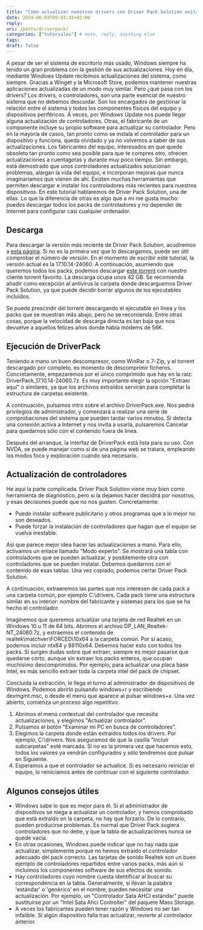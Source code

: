 ```yaml
---
title: "Cómo actualizar nuestros drivers con Driver Pack Solution evitando un montón de problemas"
date: 2024-06-03T09:43:45+02:00
reply:
uri: /posts/driverpack/
categories: ["tutoriales"] # note, reply, anything else
tags:
draft: false
---
```


A pesar de ser el sistema de escritorio más usado, Windows siempre ha tenido un gran problema con la gestión de sus actualizaciones. Hoy en día, mediante Windows Update recibimos actualizaciones del sistema, como siempre. Gracias a Winget y la Microsoft Store, podemos mantener nuestras aplicaciones actualizadas de un modo muy similar. Pero ¿qué pasa con los drivers?
Los drivers, o controladores, son una parte esencial de nuestro sistema que no debemos descuidar. Son los encargados de gestionar la relación entre el sistema y todos los componentes físicos del equipo y dispositivos periféricos. A veces, por Windows Update nos puede llegar alguna actualización de controladores. Otras, el fabricante de un componente incluye su propio software para actualizar su controlador. Pero en la mayoría de casos, tan pronto como se instala el controlador para un dispositivo y funciona, queda olvidado y ya no volvemos a saber de sus actualizaciones. Los fabricantes del equipo, interesados en que quede obsoleto tan pronto como sea posible para que te compres otro, ofrecen actualizaciones a cuentagotas y durante muy poco tiempo. Sin embargo, está demostrado que unos controladores actualizados solucionan problemas, alargan la vida del equipo, e incorporan mejoras que nunca imaginaríamos que vienen de ahí.
Existen muchas herramientas que permiten descargar e instalar los controladores más recientes para nuestros dispositivos. En este tutorial hablaremos de Driver Pack Solution, una de ellas. Lo que la diferencia de otras es algo que a mí me gusta mucho: puedes descargar todos los packs de controladores y no depender de Internet para configurar casi cualquier ordenador.
## Descarga
Para descargar la versión más reciente de Driver Pack Solution, acudiremos a [esta página](https://driverpack.io/es/foradmin). Si no es la primera vez que lo descargamos, puede ser útil comprobar el número de versión. En el momento de escribir este tutorial, la versión actual es la 17.10.14-24060. A continuación, asumiendo que queremos todos los packs, podemos descargar [este torrent](https://dl.driverpack.io/DriverPack-Offline.torrent) con nuestro cliente torrent favorito. La descarga ocupa unos 42 GB. Se recomienda añadir como excepción al antivirus la carpeta donde descarguemos Driver Pack Solution, ya que puede decidir borrar algunos de los ejecutables incluidos.

Se puede prescindir del torrent descargando el ejecutable en línea y los packs que se muestran más abajo, pero no se recomienda. Entre otras cosas, porque la velocidad de descarga directa es tan baja que nos devuelve a aquellos felices años donde había módems de 56K.
## Ejecución de DriverPack
Teniendo a mano un buen descompresor, como WinRar o 7-Zip, y el torrent descargado por completo, es momento de descomprimir ficheros. Concretamente, empezaremos por el único comprimido que hay en la raíz: DriverPack_17.10.14-24060.7z. Es muy importante elegir la opción "Extraer aquí" o similares, ya que los archivos extraídos servirán para completar la estructura de carpetas existente.

A continuación, pulsamos intro sobre el archivo DriverPack.exe. Nos pedirá privilegios de administrador, y comenzará a realizar una serie de comprobaciones del sistema que pueden tardar varios minutos. Si detecta una conexión activa a Internet y nos invita a usarla, pulsaremos Cancelar para quedarnos sólo con el contenido fuera de línea.

Después del arranque, la interfaz de DriverPack está lista para su uso. Con NVDA, se puede manejar como si de una página web se tratara, empleando los modos foco y exploración cuando sea necesario.
## Actualización de controladores
He aquí la parte complicada. Driver Pack Solution viene muy bien como herramienta de diagnóstico, pero si la dejamos hacer decidirá por nosotros, y esas decisiones puede que no nos gusten. Concretamente:

* Puede instalar software publicitario y otros programas que a lo mejor no son deseados.
* Puede forzar la instalación de controladores que hagan que el equipo se vuelva inestable.

Así que parece mejor idea hacer las actualizaciones a mano. Para ello, activamos un enlace llamado "Modo experto". Se mostrará una tabla con controladores que se pueden actualizar, y posiblemente otra con controladores que se pueden instalar. Debemos quedarnos con el contenido de esas tablas. Una vez copiado, podemos cerrar Driver Pack Solution.

A continuación, extraeremos las partes que nos interesen de cada pack a una carpeta común, por ejemplo C:\drivers. Cada pack tiene una estructura similar en su interior: nombre del fabricante y sistemas para los que se ha hecho el controlador.

Imaginemos que queremos actualizar una tarjeta de red Realtek en un Windows 10 u 11 de 64 bits. Abrimos el archivo DP_LAN_Realtek-NT_24060.7z, y extraemos el contenido de realtek\matchver\FORCED\10x64 a la carpeta común. Por si acaso, podemos incluir ntx64 y 88110x64. Debemos hacer esto con todos los packs. Si surgen dudas sobre qué extraer, siempre es mejor pasarse que quedarse corto, aunque sin extraer los packs enteros, que ocupan muchísimo descomprimidos. Por ejemplo, para actualizar una placa base Intel, es más sencillo extraer toda la carpeta intel del pack de chipset.

Concluida la extracción, le llega el turno al administrador de dispositivos de Windows. Podemos abrirlo pulsando windows+r y escribiendo devmgmt.msc, o desde el menú que aparece al pulsar windows+x. Una vez abierto, comienza un proceso algo repetitivo:

1. Abrimos el menú contextual del controlador que necesita actualizaciones, y elegimos "Actualizar controlador".
2. Pulsamos el botón "Examinar mi PC en busca de controladores".
3. Elegimos la carpeta donde están extraídos todos los drivers. Por ejemplo, C:\drivers. Nos aseguramos de que la casilla "Incluir subcarpetas" esté marcada. Si no es la primera vez que hacemos esto, todos los valores ya vendrán configurados y sólo tendremos que pulsar en Siguiente.
4. Esperamos a que el controlador se actualice. Si es necesario reiniciar el equipo, lo reiniciamos antes de continuar con el siguiente controlador.

## Algunos consejos útiles

* Windows sabe lo que es mejor para él. Si el administrador de dispositivos se niega a actualizar un controlador, y hemos comprobado que está extraído en la carpeta, no hay que forzarlo. De lo contrario, pueden producirse problemas. Es normal que Driver Pack sugiera controladores que no debe, y que la tabla de actualizaciones nunca se quede vacía.
* En otras ocasiones, Windows puede indicar que no hay nada que actualizar, simplemente porque no hemos extraído el controlador adecuado del pack correcto. Las tarjetas de sonido Realtek son un buen ejemplo de controladores repartidos entre varios packs, más aún si incluimos los componentes software de sus efectos de sonido.
* Hay controladores cuyo nombre cuesta identificar al buscar su correspondencia en la tabla. Generalmente, si llevan la palabra 'estándar' o 'genérico' en el nombre, pueden necesitar una actualización. Por ejemplo, un "Controlador Sata AHCI estándar" puede sustituirse por un "Intel Sata Ahci Controller" del paquete Mass Storage.
* A veces los fabricantes pueden tener razón y Windows no ser tan infalible. Si algún dispositivo falla tras actualizar, revierte al controlador anterior.
